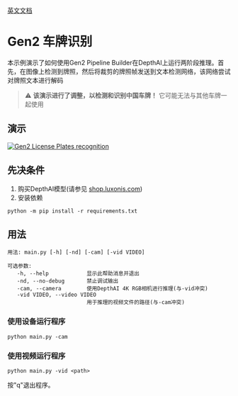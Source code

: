 [英文文档](README.md)

# Gen2 车牌识别

本示例演示了如何使用Gen2 Pipeline Builder在DepthAI上运行两阶段推理。首先，在图像上检测到牌照，然后将裁剪的牌照帧发送到文本检测网络，该网络尝试对牌照文本进行解码


> :warning: **该演示进行了调整，以检测和识别中国车牌！** 它可能无法与其他车牌一起使用

## 演示

[![Gen2 License Plates recognition](https://user-images.githubusercontent.com/5244214/111202991-c62f3980-85c4-11eb-8bce-a3c517abeca1.gif)](https://www.youtube.com/watch?v=tB_-mVVNIro "License Plates recognition on DepthAI")

## 先决条件

1. 购买DepthAI模型(请参见 [shop.luxonis.com](https://shop.luxonis.com/))
2. 安装依赖
```
python -m pip install -r requirements.txt
```

## 用法

```
用法: main.py [-h] [-nd] [-cam] [-vid VIDEO]

可选参数:
   -h, --help            显示此帮助消息并退出
   -nd, --no-debug       禁止调试输出
   -cam, --camera        使用DepthAI 4K RGB相机进行推理(与-vid冲突)
   -vid VIDEO, --video VIDEO
                         用于推理的视频文件的路径(与-cam冲突)
```

### 使用设备运行程序

```
python main.py -cam
```

### 使用视频运行程序
   
```   
python main.py -vid <path>
```

按"q"退出程序。